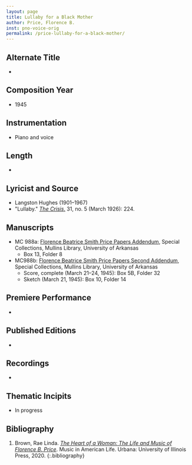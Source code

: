 ```yaml
---
layout: page
title: Lullaby for a Black Mother
author: Price, Florence B.
inst: pno-voice-orig
permalink: /price-lullaby-for-a-black-mother/
---
```


## Alternate Title
- 

## Composition Year
- 1945

## Instrumentation
- Piano and voice

## Length
- 

## Lyricist and Source
- Langston Hughes (1901&ndash;1967)
- "Lullaby." [*The Crisis*.](https://books.google.com/books?id=YFoEAAAAMBAJ) 31, no. 5 (March 1926): 224.

## Manuscripts
- MC 988a: <a href="https://uark.as.atlas-sys.com/repositories/2/resources/1522" target="_blank">Florence Beatrice Smith Price Papers Addendum</a>, Special Collections, Mullins Library, University of Arkansas
    * Box 13, Folder 8
- MC988b: <a href="https://uark.as.atlas-sys.com/repositories/2/resources/696/" target="_blank">Florence Beatrice Smith Price Papers Second Addendum</a>, Special Collections, Mullins Library, University of Arkansas
    * Score, complete (March 21&ndash;24, 1945): Box 5B, Folder 32
    * Sketch (March 21, 1945): Box 10, Folder 14

## Premiere Performance
- 

## Published Editions
- 

## Recordings
- 

## Thematic Incipits
- In progress

## Bibliography
1. Brown, Rae Linda. <a href="https://www.worldcat.org/title/1122800180" target="_blank">*The Heart of a Woman: The Life and Music of Florence B. Price*</a>. Music in American Life. Urbana: University of Illinois Press, 2020.
{:.bibliography}
